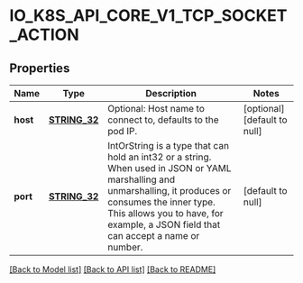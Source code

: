# IO_K8S_API_CORE_V1_TCP_SOCKET_ACTION

## Properties
Name | Type | Description | Notes
------------ | ------------- | ------------- | -------------
**host** | [**STRING_32**](STRING_32.md) | Optional: Host name to connect to, defaults to the pod IP. | [optional] [default to null]
**port** | [**STRING_32**](STRING_32.md) | IntOrString is a type that can hold an int32 or a string.  When used in JSON or YAML marshalling and unmarshalling, it produces or consumes the inner type.  This allows you to have, for example, a JSON field that can accept a name or number. | [default to null]

[[Back to Model list]](../README.md#documentation-for-models) [[Back to API list]](../README.md#documentation-for-api-endpoints) [[Back to README]](../README.md)


